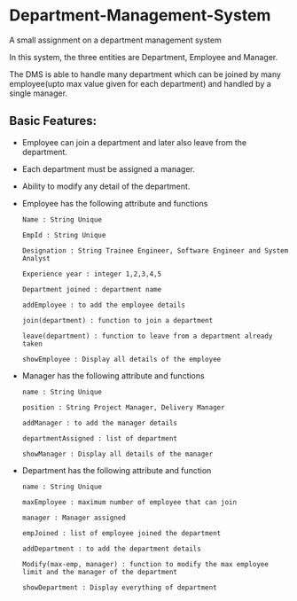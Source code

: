 # Department-Management-System
A small assignment on a department management system

In this system, the three entities are Department, Employee and Manager.

The DMS is able to handle many department which can be joined by many employee(upto max value given for each department) and handled by a single manager.

## Basic Features:

  * Employee can join  a department and later also leave from the department.
  * Each department must be assigned a manager.
  * Ability to modify any detail of the department.
  * Employee has the following attribute and functions
	
		Name : String Unique

		EmpId : String Unique

		Designation : String Trainee Engineer, Software Engineer and System Analyst 

		Experience year : integer 1,2,3,4,5

		Department joined : department name

		addEmployee : to add the employee details

		join(department) : function to join a department

		leave(department) : function to leave from a department already taken
	
		showEmployee : Display all details of the employee

  * Manager has the following attribute and functions
		
		name : String Unique
		
		position : String Project Manager, Delivery Manager
		
		addManager : to add the manager details
		
		departmentAssigned : list of department
		
		showManager : Display all details of the manager

  * Department has the following attribute and function
		
		name : String Unique
		
		maxEmployee : maximum number of employee that can join
		
		manager : Manager assigned
		
		empJoined : list of employee joined the department
		
		addDepartment : to add the department details
		
		Modify(max-emp, manager) : function to modify the max employee limit and the manager of the department
		
		showDepartment : Display everything of department
